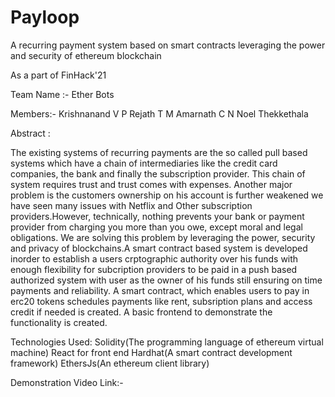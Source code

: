 # Payloop
A recurring payment system based on smart contracts leveraging the power and security of ethereum blockchain

As a part of FinHack'21 

Team Name :- Ether Bots


Members:- Krishnanand V P
          Rejath T M
          Amarnath C N
          Noel Thekkethala
          
Abstract :

The existing systems of recurring payments are the so called pull based systems which have a chain of intermediaries like the credit card companies, the bank and finally the subscription provider. This chain of system requires trust and trust comes with expenses. Another major problem is the customers ownership on his account is further weakened we have seen many issues with Netflix and Other subscription providers.However, technically, nothing prevents your bank or payment provider from charging you more than you owe, except moral and legal obligations. 
We are solving this problem by leveraging the power, security and privacy of blockchains.A smart contract based system is developed inorder to establish a users crptographic authority over his funds with enough flexibility for subcription providers to be paid in a push based authorized system with user as the owner of his funds still ensuring on time payments and reliability. A smart contract, which enables users to pay in erc20 tokens schedules payments like rent, subsription plans and access credit if needed is created. A basic frontend to demonstrate the functionality is created.

Technologies Used:  Solidity(The programming language of ethereum virtual machine)
                    React for front end
                    Hardhat(A smart contract development framework)
                    EthersJs(An ethereum client library)

Demonstration Video Link:-
